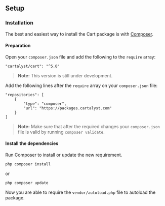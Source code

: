## Setup

### Installation

The best and easiest way to install the Cart package is with [Composer](http://getcomposer.org).

#### Preparation

Open your `composer.json` file and add the following to the `require` array:

	"cartalyst/cart": "^5.0"

> **Note:** This version is still under development.

Add the following lines after the `require` array on your `composer.json` file:

	"repositories": [
		{
			"type": "composer",
			"url": "https://packages.cartalyst.com"
		}
	]

> **Note:** Make sure that after the required changes your `composer.json` file is valid by running `composer validate`.

#### Install the dependencies

Run Composer to install or update the new requirement.

	php composer install

or

	php composer update

Now you are able to require the `vendor/autoload.php` file to autoload the package.
